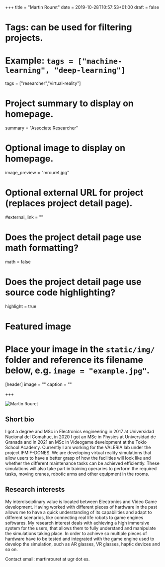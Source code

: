 +++
title = "Martin Rouret"
date = 2019-10-28T10:57:53+01:00
draft = false

# Tags: can be used for filtering projects.
# Example: `tags = ["machine-learning", "deep-learning"]`
tags = ["researcher","virtual-reality"]

# Project summary to display on homepage.
summary = "Associate Researcher"

# Optional image to display on homepage.
image_preview = "mrouret.jpg"

# Optional external URL for project (replaces project detail page).
#external_link = ""

# Does the project detail page use math formatting?
math = false

# Does the project detail page use source code highlighting?
highlight = true

# Featured image
# Place your image in the `static/img/` folder and reference its filename below, e.g. `image = "example.jpg"`.
[header]
image = ""
caption = ""

+++

![Martin Rouret](/img/mrouret.jpg)

## Short bio

I got a degree and MSc in Electronics engineering in 2017 at Universidad Nacional del Comahue, in 2020 I got an MSc in Physics at Universidad de Granada and in 2021 an MSc in Videogame development at the Tokio School Academy.
Currently I am working for the VALERIA lab under the project IFMIF-DONES. We are developing virtual reality simulations that allow users to have a better grasp of how the facilities will look like and whether the different maintenance tasks can be achieved efficiently. These simulations will also take part in training operaries to perform the required tasks, moving cranes, robotic arms and other equipment in the rooms.

## Research interests

My interdisciplinary value is located between Electronics and Video Game development. Having worked with different pieces of hardware in the past allows me to have a quick understanding of its capabilities and adapt to different scenarios, like connecting real life robots to game engines softwares. My research interest deals with achieving a high immersive system for the users, that allows them to fully understand and manipulate the simulations taking place.
In order to achieve so multiple pieces of hardware have to be tested and integrated with the game engine used to develop the simulation, such as AR glasses, VR glasses, haptic devices and so on.

Contact email: martinrouret at ugr dot es.
